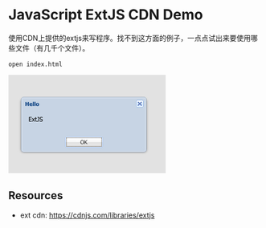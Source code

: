 JavaScript ExtJS CDN Demo
=========================

使用CDN上提供的extjs来写程序。找不到这方面的例子，一点点试出来要使用哪些文件（有几千个文件）。

```
open index.html
```

![demo](./images/demo.jpg)

Resources
---------

- ext cdn: <https://cdnjs.com/libraries/extjs>
